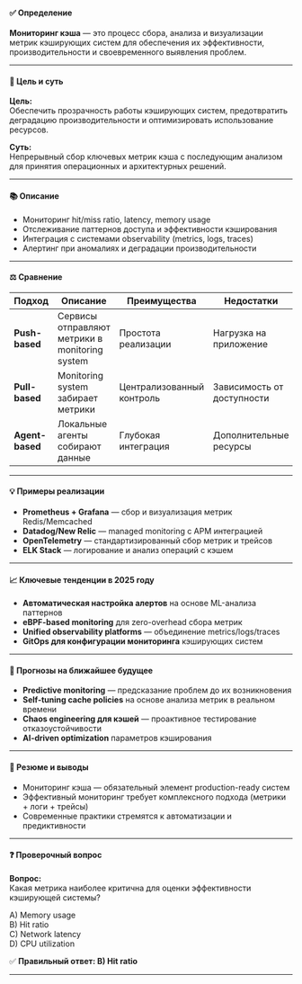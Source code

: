 #### ✅ **Определение**
**Мониторинг кэша** — это процесс сбора, анализа и визуализации метрик кэширующих систем для обеспечения их эффективности, производительности и своевременного выявления проблем.

---

#### 🎯 **Цель и суть**
**Цель:**  
Обеспечить прозрачность работы кэширующих систем, предотвратить деградацию производительности и оптимизировать использование ресурсов.

**Суть:**  
Непрерывный сбор ключевых метрик кэша с последующим анализом для принятия операционных и архитектурных решений.

---

#### 📚 **Описание**
- Мониторинг hit/miss ratio, latency, memory usage
- Отслеживание паттернов доступа и эффективности кэширования
- Интеграция с системами observability (metrics, logs, traces)
- Алертинг при аномалиях и деградации производительности

---

#### ⚖️ **Сравнение**

| Подход | Описание | Преимущества | Недостатки |
|--------|----------|--------------|------------|
| **Push-based** | Сервисы отправляют метрики в monitoring system | Простота реализации | Нагрузка на приложение |
| **Pull-based** | Monitoring system забирает метрики | Централизованный контроль | Зависимость от доступности |
| **Agent-based** | Локальные агенты собирают данные | Глубокая интеграция | Дополнительные ресурсы |

---

#### 💡 **Примеры реализации**
- **Prometheus + Grafana** — сбор и визуализация метрик Redis/Memcached
- **Datadog/New Relic** — managed monitoring с APM интеграцией
- **OpenTelemetry** — стандартизированный сбор метрик и трейсов
- **ELK Stack** — логирование и анализ операций с кэшем

---

#### 📈 **Ключевые тенденции в 2025 году**
- **Автоматическая настройка алертов** на основе ML-анализа паттернов
- **eBPF-based monitoring** для zero-overhead сбора метрик
- **Unified observability platforms** — объединение metrics/logs/traces
- **GitOps для конфигурации мониторинга** кэширующих систем

---

#### 🔮 **Прогнозы на ближайшее будущее**
- **Predictive monitoring** — предсказание проблем до их возникновения
- **Self-tuning cache policies** на основе анализа метрик в реальном времени
- **Chaos engineering для кэшей** — проактивное тестирование отказоустойчивости
- **AI-driven optimization** параметров кэширования

---

#### 🧠 **Резюме и выводы**
- Мониторинг кэша — обязательный элемент production-ready систем
- Эффективный мониторинг требует комплексного подхода (метрики + логи + трейсы)
- Современные практики стремятся к автоматизации и предиктивности

---

#### ❓ **Проверочный вопрос**

**Вопрос:**  
Какая метрика наиболее критична для оценки эффективности кэширующей системы?

A) Memory usage  
B) Hit ratio  
C) Network latency  
D) CPU utilization  

✅ **Правильный ответ: B) Hit ratio**

---
